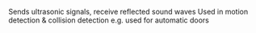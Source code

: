Sends ultrasonic signals, receive reflected sound waves
Used in motion detection & collision detection
e.g. used for automatic doors